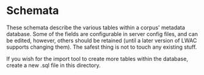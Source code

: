 Schemata
========
These schemata describe the various tables within a corpus' metadata database.  Some of the fields are configurable in server config files, and can be edited, however, others should be retained (until a later version of LWAC supports changing them).  The safest thing is not to touch any existing stuff.

If you wish for the import tool to create more tables within the database, create a new .sql file in this directory.
